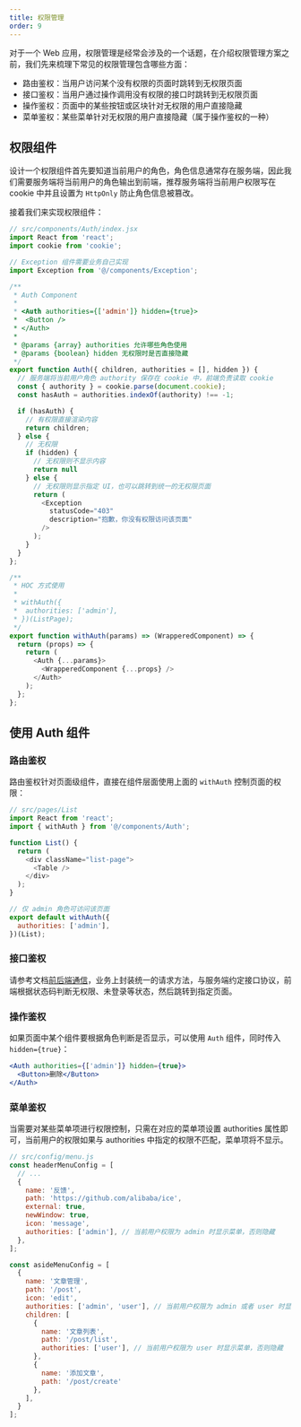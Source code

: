 ```yaml
---
title: 权限管理
order: 9
---
```


对于一个 Web 应用，权限管理是经常会涉及的一个话题，在介绍权限管理方案之前，我们先来梳理下常见的权限管理包含哪些方面：

- 路由鉴权：当用户访问某个没有权限的页面时跳转到无权限页面
- 接口鉴权：当用户通过操作调用没有权限的接口时跳转到无权限页面
- 操作鉴权：页面中的某些按钮或区块针对无权限的用户直接隐藏
- 菜单鉴权：某些菜单针对无权限的用户直接隐藏（属于操作鉴权的一种）

## 权限组件

设计一个权限组件首先要知道当前用户的角色，角色信息通常存在服务端，因此我们需要服务端将当前用户的角色输出到前端，推荐服务端将当前用户权限写在 cookie 中并且设置为 `HttpOnly` 防止角色信息被篡改。

接着我们来实现权限组件：

```js
// src/components/Auth/index.jsx
import React from 'react';
import cookie from 'cookie';

// Exception 组件需要业务自己实现
import Exception from '@/components/Exception';

/**
 * Auth Component
 *
 * <Auth authorities={['admin']} hidden={true}>
 *  <Button />
 * </Auth>
 *
 * @params {array} authorities 允许哪些角色使用
 * @params {boolean} hidden 无权限时是否直接隐藏
 */
export function Auth({ children, authorities = [], hidden }) {
  // 服务端将当前用户角色 authority 保存在 cookie 中，前端负责读取 cookie
  const { authority } = cookie.parse(document.cookie);
  const hasAuth = authorities.indexOf(authority) !== -1;

  if (hasAuth) {
    // 有权限直接渲染内容
    return children;
  } else {
    // 无权限
    if (hidden) {
      // 无权限则不显示内容
      return null
    } else {
      // 无权限则显示指定 UI，也可以跳转到统一的无权限页面
      return (
        <Exception
          statusCode="403"
          description="抱歉，你没有权限访问该页面"
        />
      );
    }
  }
};

/**
 * HOC 方式使用
 *
 * withAuth({
 *  authorities: ['admin'],
 * })(ListPage);
 */
export function withAuth(params) => (WrapperedComponent) => {
  return (props) => {
    return (
      <Auth {...params}>
        <WrapperedComponent {...props} />
      </Auth>
    );
  };
};
```

## 使用 Auth 组件

### 路由鉴权

路由鉴权针对页面级组件，直接在组件层面使用上面的 `withAuth` 控制页面的权限：

```js
// src/pages/List
import React from 'react';
import { withAuth } from '@/components/Auth';

function List() {
  return (
    <div className="list-page">
      <Table />
    </div>
  );
}

// 仅 admin 角色可访问该页面
export default withAuth({
  authorities: ['admin'],
})(List);
```

### 接口鉴权

请参考文档[前后端通信](/docs/guide/dev/ajax)，业务上封装统一的请求方法，与服务端约定接口协议，前端根据状态码判断无权限、未登录等状态，然后跳转到指定页面。

### 操作鉴权

如果页面中某个组件要根据角色判断是否显示，可以使用 `Auth` 组件，同时传入 `hidden={true}`：

```jsx
<Auth authorities={['admin']} hidden={true}>
  <Button>删除</Button>
</Auth>
```

### 菜单鉴权

当需要对某些菜单项进行权限控制，只需在对应的菜单项设置 authorities 属性即可，当前用户的权限如果与 authorities 中指定的权限不匹配，菜单项将不显示。

```js
// src/config/menu.js
const headerMenuConfig = [
  // ...
  {
    name: '反馈',
    path: 'https://github.com/alibaba/ice',
    external: true,
    newWindow: true,
    icon: 'message',
    authorities: ['admin'], // 当前用户权限为 admin 时显示菜单，否则隐藏
  },
];

const asideMenuConfig = [
  {
    name: '文章管理',
    path: '/post',
    icon: 'edit',
    authorities: ['admin', 'user'], // 当前用户权限为 admin 或者 user 时显示菜单，否则隐藏
    children: [
      {
        name: '文章列表',
        path: '/post/list',
        authorities: ['user'], // 当前用户权限为 user 时显示菜单，否则隐藏
      },
      {
        name: '添加文章',
        path: '/post/create'
      },
    ],
  }
];
```
